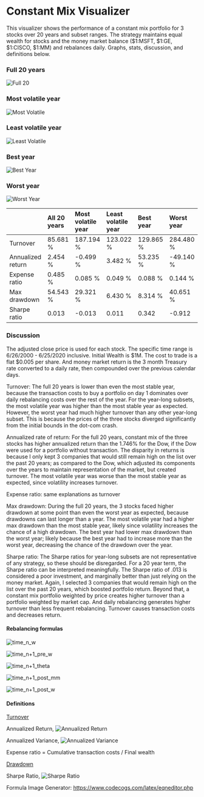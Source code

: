 # Constant Mix Visualizer

This visualizer shows the performance of a constant mix portfolio for 3 stocks over 20 years and subset ranges. The strategy maintains equal wealth for stocks and the money market balance ($1:MSFT, $1:GE, $1:CISCO, $1:MM) and rebalances daily. Graphs, stats, discussion, and definitions below.

### Full 20 years
![Full 20](images/full_20.png) 

### Most volatile year
![Most Volatile](images/most_volatile.png) 

### Least volatile year
![Least Volatile](images/least_volatile.png) 

### Best year
![Best Year](images/best_year.png) 

### Worst year
![Worst Year](images/worst_year.png) 

|  | All 20 years| Most volatile year| Least volatile year | Best year | Worst year |
| :---------------- | :---------- | :------- | :-------- | :------- | :------- |
| Turnover | 85.681 % | 187.194 % | 123.022 % | 129.865 % | 284.480 % |
| Annualized return | 2.454 % | -0.499 % | 3.482 % | 53.235 % | -49.140 % |
| Expense ratio | 0.485 % | 0.085 % | 0.049 % | 0.088 % | 0.144 % | 
| Max drawdown | 54.543 % | 29.321 % | 6.430 % | 8.314 % | 40.651 % |
| Sharpe ratio | 0.013 | -0.013 | 0.011 | 0.342 | -0.912 |

### Discussion

The adjusted close price is used for each stock. The specific time range is 6/26/2000 - 6/25/2020 inclusive. Initial Wealth is $1M. The cost to trade is a flat $0.005 per share. And money market return is the 3 month Treasury rate converted to a daily rate, then compounded over the previous calendar days.

Turnover: The full 20 years is lower than even the most stable year, because the transaction costs to buy a portfolio on day 1 dominates over daily rebalancing costs over the rest of the year. For the year-long subsets, the most volatile year was higher than the most stable year as expected. However, the worst year had much higher turnover than any other year-long subset. This is because the prices of the three stocks diverged significantly from the initial bounds in the dot-com crash.  

Annualized rate of return: For the full 20 years, constant mix of the three stocks has higher annualized return than the 1.746% for the Dow, if the Dow were used for a portfolio without transaction. The disparity in returns is because I only kept 3 companies that would still remain high on the list over the past 20 years; as compared to the Dow, which adjusted its components over the years to maintain representation of the market, but created turnover. The most volatile year was worse than the most stable year as expected, since volatility increases turnover.

Expense ratio: same explanations as turnover

Max drawdown: During the full 20 years, the 3 stocks faced higher drawdown at some point than even the worst year as expected, because drawdowns can last longer than a year. The most volatile year had a higher max drawdown than the most stable year, likely since volatility increases the chance of a high drawdown. The best year had lower max drawdown than the worst year; likely because the best year had to increase more than the worst year, decreasing the chance of the drawdown over the year.

Sharpe ratio: The Sharpe ratios for year-long subsets are not representative of any strategy, so these should be disregarded. For a 20 year term, the Sharpe ratio can be interpreted meaningfully. The Sharpe ratio of .013 is considered a poor investment, and marginally better than just relying on the money market. Again, I selected 3 companies that would remain high on the list over the past 20 years, which boosted portfolio return. Beyond that, a constant mix portfolio weighted by price creates higher turnover than a portfolio weighted by market cap. And daily rebalancing generates higher turnover than less frequent rebalancing. Turnover causes transaction costs and decreases return. 

#### Rebalancing formulas
![time_n_w](images/time_n.png) 

![time_n+1_pre_w](images/time_n+1_pre_w.png) 

![time_n+1_theta](images/time_n+1_theta.png) 

![time_n+1_post_mm](images/time_n+1_post_mm.png) 

![time_n+1_post_w](images/time_n+1_post_w.png) 

#### Definitions
[Turnover](https://www.investopedia.com/terms/a/annual-turnover.asp)

Annualized Return, ![Annualized Return](images/annualized_return.png) 

Annualized Variance, ![Annualized Variance](images/annualized_variance.png) 

Expense ratio = Cumulative transaction costs / Final wealth

[Drawdown](https://en.wikipedia.org/wiki/Drawdown_(economics))

Sharpe Ratio, ![Sharpe Ratio](images/sharpe_ratio.png) 

Formula Image Generator: https://www.codecogs.com/latex/eqneditor.php
